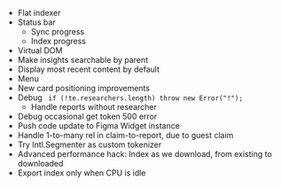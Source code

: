 - Flat indexer
- Status bar
  - Sync progress
  - Index progress
- Virtual DOM
- Make insights searchable by parent
- Display most recent content by default
- Menu
- New card positioning improvements
- Debug ` if (!te.researchers.length) throw new Error("!");`
  - Handle reports without researcher
- Debug occasional get token 500 error
- Push code update to Figma Widget instance
- Handle 1-to-many rel in claim-to-report, due to guest claim
- Try Intl.Segmenter as custom tokenizer
- Advanced performance hack: Index as we download, from existing to downloaded
- Export index only when CPU is idle
